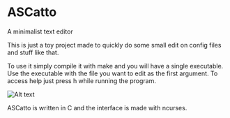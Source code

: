 ﻿# ASCatto
A minimalist text editor

This is just a toy project made to quickly do some small edit on config files and stuff like that.

To use it simply compile it with make and you will have a single executable. Use the executable with the file you want to edit as the first argument.
To access help just press h while running the program.

![Alt text](https://i.imgur.com/xG27KdU.png "Editing a line")

ASCatto is written in C and the interface is made with ncurses.

